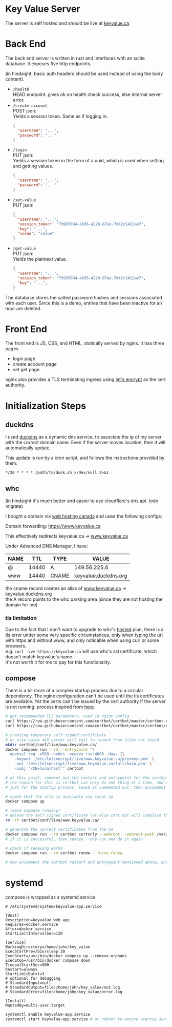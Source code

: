 # Key Value Server

The server is self hosted and should be live at [keyvalue.ca](http://www.keyvalue.ca).

# Back End

The back end server is written in rust and interfaces with an sqlite database. It exposes five http endpoints.

(in hindsight, basic auth headers should be used instead of using the body content).


- `/health`  
  HEAD endpoint. gives ok on health check success, else internal server error.
- `/create-account`  
  POST json:  
  Yields a session token. Same as if logging in.
  ```json
  {
    "username": "...",
    "password": "..."
  }
  ```
- `/login`  
  PUT json:  
  Yields a session token in the form of a uuid, which is used when setting and getting values.
  ```json
  {
    "username": "...",
    "password": "..."
  }
  ```
- `/set-value`  
  PUT json:  
  ```json
  {
    "username": "...",
    "session_token": "79997094-a636-4220-87ae-7d42c1412ae7",
    "key": "...",
    "value": "value"
  }
  ```
- `/get-value`  
  PUT json:  
  Yields the plaintext value.
  ```json  
  {
    "username": "...",
    "session_token": "79997094-a636-4220-87ae-7d42c1412ae7",
    "key": "...",
  }
  ```

The database stores the salted password hashes and sessions associated with each user. Since this is a demo, entries that have been inactive for an hour are deleted.

# Front End

The front end is JS, CSS, and HTML, statically served by nginx. It has three pages

- login page
- create account page
- set get page

nginx also provides a TLS terminating ingress using [let's encrypt](https://letsencrypt.org/) as the cert authority.

# Initialization Steps

## duckdns

I used [duckdns](https://www.duckdns.org/) as a dynamic dns service, to associate the ip of my server with the correct domain name. Even if the server moves location, then it will automatically update.

This update is run by a cron script, and follows the instructions provided by them:
```
*/20 * * * * /path/to/duck.sh >/dev/null 2>&1
```

## whc

(in hindsight it's much better and easier to use cloudflare's dns api. todo migrate)

I bought a domain via [web hosting canada](https://whc.ca/en) and used the following configs:

Domain forwarding: https://www.keyvalue.ca

This effectively redirects keyvalue.ca -> www.keyvalue.ca

Under Advanced DNS Manager, I have:

| NAME | TTL   | TYPE  | VALUE                |
|------|-------|-------|----------------------|
| @    | 14440 | A     | 149.56.225.6         |
| www  | 14440 | CNAME | keyvalue.duckdns.org |

the cname record creates an alias of www.keyvalue.ca -> keyvalue.duckdns.org  
the A record points to the whc parking area (since they are not hosting the domain for me)

### tls limitation

Due to the fact that I don't want to upgrade to whc's [hosted](https://whc.ca/canadian-web-hosting) plan, there is a tls error under some very specific circumstances, only when typing the url with https and without www, and only noticable when using curl or some browsers.  
e.g. `curl -vvv https://keyvalue.ca` will use whc's ssl certificate, which doesn't match keyvalue's name.  
It's not worth it for me to pay for this functionality.

## compose

There is a bit more of a complex startup process due to a circular dependency. The nginx configuration can't be used until the tls certificates are available. Yet the certs can't be issued by the cert authority if the server is not running. process inspired from [here](https://github.com/wmnnd/nginx-certbot/blob/master/init-letsencrypt.sh).

```bash
# get recommended TLS parameters. used in nginx config
curl https://raw.githubusercontent.com/certbot/certbot/master/certbot-nginx/certbot_nginx/_internal/tls_configs/options-ssl-nginx.conf > certbot/conf/options-ssl-nginx.conf
curl https://raw.githubusercontent.com/certbot/certbot/master/certbot/certbot/ssl-dhparams.pem > certbot/conf/ssl-dhparams.pem

# creating temporary self signed certificate
# or else nginx 443 server will fail to launch from files not found
mkdir certbot/conf/live/www.keyvalue.ca/
docker compose run --rm --entrypoint "\
  openssl req -x509 -nodes -newkey rsa:4096 -days 1\
    -keyout '/etc/letsencrypt/live/www.keyvalue.ca/privkey.pem' \
    -out '/etc/letsencrypt/live/www.keyvalue.ca/fullchain.pem' \
    -subj '/CN=localhost'" certbot

# at this point, comment out the restart and entrypoint for the certbot service in compose.yaml
# the reason for this is certbot can only do one thing at a time, and will ignore any other calls below like "docker compose run --rm certbot ..."
# just for the startup process, leave it commented out. then uncomment it at the end (mentioned again below).

# check that the site is available via local ip
docker compose up

# leave compose running!
# delete the self signed certificate (or else cert bot will complain that the folder already exists)
rm -rf certbot/conf/live/www.keyvalue.ca/

# generate the correct certificates from the CA
docker compose run --rm certbot certonly --webroot --webroot-path /var/www/certbot/ --dry-run -d www.keyvalue.ca
# if it is successful, then remove --dry-run and do it again

# check if renewing works
docker compose run --rm certbot renew --force-renew

# now uncomment the certbot restart and entrypoint mentioned above, and restart docker compose
```

# systemd

compose is wrapped as a systemd service

```
# /etc/systemd/system/keyvalue-app.service

[Unit]
Description=keyvalue web app
Requires=docker.service
After=docker.service
StartLimitIntervalSec=120

[Service]
WorkingDirectory=/home/john/key_value
ExecStartPre=/bin/sleep 30
ExecStart=/usr/bin/docker compose up --remove-orphans
ExecStop=/usr/bin/docker compose down
TimeoutStartSec=900
Restart=always
StartLimitBurst=3
# optional for debugging
# StandardInput=null
# StandardOutput=file:/home/john/key_value/out.log
# StandardError=file:/home/john/key_value/error.log

[Install]
WantedBy=multi-user.target
```

```bash
systemctl enable keyvalue-app.service
systemctl start keyvalue-app.service # or reboot to ensure startup success
```
